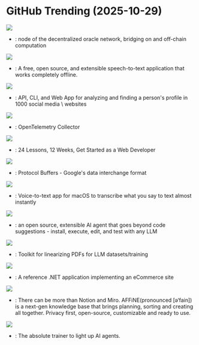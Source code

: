 # GitHub Trending (2025-10-29)

![](https://img.shields.io/badge/Go-New%201-green?style=flat-square&logo=appveyor)
- [](https://github.comundefined): node of the decentralized oracle network, bridging on and off-chain computation

![](https://img.shields.io/badge/TypeScript-New%20465-green?style=flat-square&logo=appveyor)
- [](https://github.comundefined): A free, open source, and extensible speech-to-text application that works completely offline.

![](https://img.shields.io/badge/JavaScript-New%20683-green?style=flat-square&logo=appveyor)
- [](https://github.comundefined): API, CLI, and Web App for analyzing and finding a person's profile in 1000 social media \ websites

![](https://img.shields.io/badge/Go-New%203-green?style=flat-square&logo=appveyor)
- [](https://github.comundefined): OpenTelemetry Collector

![](https://img.shields.io/badge/JavaScript-New%2052-green?style=flat-square&logo=appveyor)
- [](https://github.comundefined): 24 Lessons, 12 Weeks, Get Started as a Web Developer

![](https://img.shields.io/badge/C%2B%2B-New%2026-green?style=flat-square&logo=appveyor)
- [](https://github.comundefined): Protocol Buffers - Google's data interchange format

![](https://img.shields.io/badge/Swift-New%2064-green?style=flat-square&logo=appveyor)
- [](https://github.comundefined): Voice-to-text app for macOS to transcribe what you say to text almost instantly

![](https://img.shields.io/badge/Rust-New%20118-green?style=flat-square&logo=appveyor)
- [](https://github.comundefined): an open source, extensible AI agent that goes beyond code suggestions - install, execute, edit, and test with any LLM

![](https://img.shields.io/badge/Python-New%20191-green?style=flat-square&logo=appveyor)
- [](https://github.comundefined): Toolkit for linearizing PDFs for LLM datasets/training

![](https://img.shields.io/badge/C%23-New%2021-green?style=flat-square&logo=appveyor)
- [](https://github.comundefined): A reference .NET application implementing an eCommerce site

![](https://img.shields.io/badge/TypeScript-New%20534-green?style=flat-square&logo=appveyor)
- [](https://github.comundefined): There can be more than Notion and Miro. AFFiNE(pronounced [ə‘fain]) is a next-gen knowledge base that brings planning, sorting and creating all together. Privacy first, open-source, customizable and ready to use.

![](https://img.shields.io/badge/Python-New%20562-green?style=flat-square&logo=appveyor)
- [](https://github.comundefined): The absolute trainer to light up AI agents.

